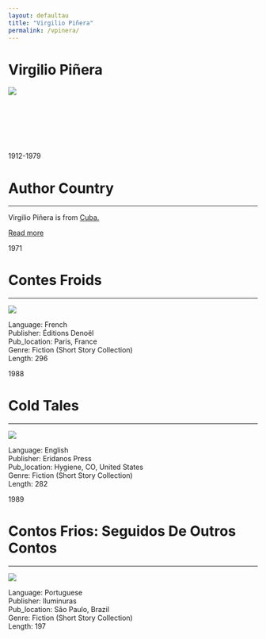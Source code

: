 ```yaml
---
layout: defaultau
title: "Virgilio Piñera"
permalink: /vpinera/
---
```

<!-- partial:index.partial.html -->
<div class="content">
     <h1>Virgilio Piñera</h1>
    <div class="quote">
        <div><img src="https://encrypted-tbn3.gstatic.com/images?q=tbn:ANd9GcR149bKETriM0LWgw60v0trW8QNIOgGnHg2Qn8vQafZRznks6EO" class="logo"></div>
    </div>
    <div class="timeline">
        <div style="padding-bottom:100px;"></div>
        <div class="block">
             <div class="date right"><p class="right"> 1912-1979 </p></div>
            <div class="dot"></div>
            <div class="left first">
            <div class="author_country">
                <h1>Author Country</h1><hr>
          <div class="aclocation">  <p>Virgilio Piñera is from <a href="{{ site.baseurl }}/14">Cuba.</a></p></div>
              <div class="acreadmore">  <a href="https://en.wikipedia.org/wiki/Virgilio_Pi%C3%B1era" target="_blank">Read more</a></div>
            </div>
            </div>
         <div class="block">
            <div class="date left"><p class="left">1971</p></div>
            <div class="dot"></div>
            <div class="right">
                <h1>Contes Froids</h1><hr>
                <p><img src="https://m.media-amazon.com/images/I/51dxTcnOcBL._SX301_BO1,204,203,200_.jpg"></p>
                <p>
                Language: French<br/>
                Publisher: Éditions Denoël<br/>
                Pub_location: Paris, France<br/>
                Genre: Fiction (Short Story Collection)<br/>
                Length: 296<br/>                   </p>
            </div>
        </div>
       <div class="block">
            <div class="date left"><p class="left">1988</p></div>
            <div class="dot"></div>
            <div class="right">
                <h1>Cold Tales</h1><hr>
                <p><img src="https://m.media-amazon.com/images/I/41YGN5R0J1L._SX281_BO1,204,203,200_.jpg"></p>
                <p>
                Language: English<br/>
                Publisher: Eridanos Press<br/>
                Pub_location: Hygiene, CO, United States<br/>
                Genre: Fiction (Short Story Collection)<br/>
                Length: 282<br/>                   </p>
            </div>
        </div>
       <div class="block">
            <div class="date left"><p class="left">1989</p></div>
            <div class="dot"></div>
            <div class="right">
                <h1>Contos Frios: Seguidos De Outros Contos</h1><hr>
                <p><img src="https://m.media-amazon.com/images/I/41jPHvVaQYL._SX331_BO1,204,203,200_.jpg"></p>
                <p>
                Language: Portuguese<br/>
                Publisher: Iluminuras<br/>
                Pub_location: São Paulo, Brazil<br/>
                Genre: Fiction (Short Story Collection)<br/>
                Length: 197<br/>                   </p>
            </div>
        </div>
  <!-- partial -->
<script src='https://cdnjs.cloudflare.com/ajax/libs/jquery/3.1.1/jquery.min.js'></script><script  src="{{ site.baseurl }}/assets/js/authorscript.js"></script>